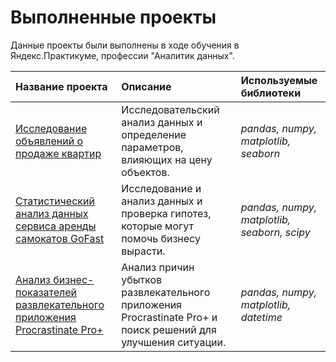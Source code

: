 # Выполненные проекты

Данные проекты были выполнены в ходе обучения в Яндекс.Практикуме, профессии "Аналитик данных".

| Название проекта | Описание | Используемые библиотеки | 
| :---------------------- | :---------------------- | :---------------------- |
|[Исследование объявлений о продаже квартир](https://github.com/NinaLen10/Practicum_projects/tree/main/Yandex%20Real%20Estate)|Исследовательский анализ данных и определение параметров, влияющих на цену объектов.| *pandas, numpy, matplotlib, seaborn*|
|[Статистический анализ данных сервиса аренды самокатов GoFast](https://github.com/NinaLen10/Practicum_projects/tree/main/GoFast)|Исследование и анализ данных и проверка гипотез, которые могут помочь бизнесу вырасти. | *pandas, numpy, matplotlib, seaborn, scipy*|
|[Анализ бизнес-показателей развлекательного приложения Procrastinate Pro+](https://github.com/NinaLen10/Practicum_projects/tree/main/Procrastinate%20Pro+)|Анализ причин убытков развлекательного приложения Procrastinate Pro+ и поиск решений для улучшения ситуации.| *pandas, numpy, matplotlib, datetime*|

